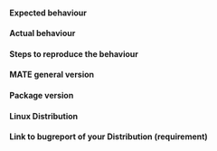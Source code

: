 #### Expected behaviour


#### Actual behaviour


#### Steps to reproduce the behaviour


#### MATE general version


#### Package version


#### Linux Distribution


#### Link to bugreport of your Distribution (requirement)
